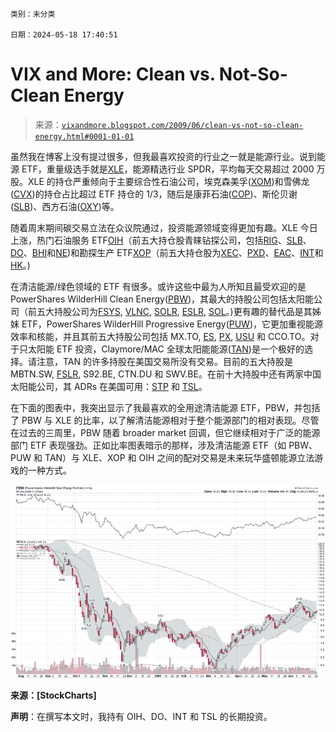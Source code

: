 ```

类别：未分类

日期：2024-05-18 17:40:51

```

# VIX and More: Clean vs. Not-So-Clean Energy

> 来源：[`vixandmore.blogspot.com/2009/06/clean-vs-not-so-clean-energy.html#0001-01-01`](http://vixandmore.blogspot.com/2009/06/clean-vs-not-so-clean-energy.html#0001-01-01)

虽然我在博客上没有提过很多，但我最喜欢投资的行业之一就是能源行业。说到能源 ETF，重量级选手就是[XLE](http://vixandmore.blogspot.com/search/label/XLE)，能源精选行业 SPDR，平均每天交易超过 2000 万股。XLE 的持仓严重倾向于主要综合性石油公司，埃克森美孚([XOM](http://vixandmore.blogspot.com/search/label/XOM))和雪佛龙([CVX](http://vixandmore.blogspot.com/search/label/CVX))的持仓占比超过 ETF 持仓的 1/3，随后是康菲石油([COP](http://vixandmore.blogspot.com/search/label/COP))、斯伦贝谢([SLB](http://vixandmore.blogspot.com/search/label/SLB))、西方石油([OXY](http://vixandmore.blogspot.com/search/label/OXY))等。

随着周末期间碳交易立法在众议院通过，投资能源领域变得更加有趣。XLE 今日上涨，热门石油服务 ETF[OIH](http://vixandmore.blogspot.com/search/label/OIH)（前五大持仓股青睐钻探公司，包括[RIG](http://vixandmore.blogspot.com/search/label/RIG)、[SLB](http://vixandmore.blogspot.com/search/label/SLB)、[DO](http://vixandmore.blogspot.com/search/label/DO)、[BHI](http://vixandmore.blogspot.com/search/label/BHI)和[NE](http://vixandmore.blogspot.com/search/label/NE))和勘探生产 ETF[XOP](http://vixandmore.blogspot.com/search/label/XOP)（前五大持仓股为[XEC](http://vixandmore.blogspot.com/search/label/XEC)、[PXD](http://vixandmore.blogspot.com/search/label/PXD)、[EAC](http://vixandmore.blogspot.com/search/label/EAC)、[INT](http://vixandmore.blogspot.com/search/label/INT)和[HK](http://vixandmore.blogspot.com/search/label/HK)。)

在清洁能源/绿色领域的 ETF 有很多。或许这些中最为人所知且最受欢迎的是 PowerShares WilderHill Clean Energy([PBW](http://vixandmore.blogspot.com/search/label/PBW))，其最大的持股公司包括太阳能公司（前五大持股公司为[FSYS](http://vixandmore.blogspot.com/search/label/FSYS), [VLNC](http://vixandmore.blogspot.com/search/label/VLNC), [SOLR](http://vixandmore.blogspot.com/search/label/SOLR), [ESLR](http://vixandmore.blogspot.com/search/label/ESLR), [SOL](http://vixandmore.blogspot.com/search/label/SOL)。)更有趣的替代品是其姊妹 ETF，PowerShares WilderHill Progressive Energy([PUW](http://vixandmore.blogspot.com/search/label/PUW))，它更加重视能源效率和核能，并且其前五大持股公司包括 MX.TO, [ES](http://vixandmore.blogspot.com/search/label/ES), [PX](http://vixandmore.blogspot.com/search/label/PX), [USU](http://vixandmore.blogspot.com/search/label/USU) 和 CCO.TO。对于只太阳能 ETF 投资，Claymore/MAC 全球太阳能能源([TAN](http://vixandmore.blogspot.com/search/label/TAN))是一个极好的选择。请注意，TAN 的许多持股在美国交易所没有交易。目前的五大持股是 MBTN.SW, [FSLR](http://vixandmore.blogspot.com/search/label/FSLR), S92.BE, CTN.DU 和 SWV.BE。在前十大持股中还有两家中国太阳能公司，其 ADRs 在美国可用：[STP](http://vixandmore.blogspot.com/search/label/STP) 和 [TSL](http://vixandmore.blogspot.com/search/label/TSL)。

在下面的图表中，我突出显示了我最喜欢的全用途清洁能源 ETF，PBW，并包括了 PBW 与 XLE 的比率，以了解清洁能源相对于整个能源部门的相对表现。尽管在过去的三周里，PBW 随着 broader market 回调，但它继续相对于广泛的能源部门 ETF 表现强劲。正如比率图表暗示的那样，涉及清洁能源 ETF（如 PBW、PUW 和 TAN）与 XLE、XOP 和 OIH 之间的配对交易是未来玩华盛顿能源立法游戏的一种方式。

![](img/a5b715f818e9e7465dde517d9343d6b7.png)

**来源：[StockCharts]**

**声明**：在撰写本文时，我持有 OIH、DO、INT 和 TSL 的长期投资。
